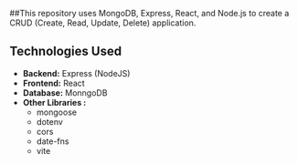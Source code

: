 ##This repository uses MongoDB, Express, React, and Node.js to create a CRUD (Create, Read, Update, Delete) application.

## Technologies Used
  - **Backend:** Express (NodeJS)
  - **Frontend:** React
  - **Database:** MonngoDB
  - **Other Libraries :**
    - mongoose
    - dotenv
    - cors
    - date-fns
    - vite
